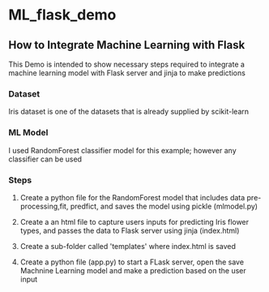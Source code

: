 # ML_flask_demo

## How to Integrate Machine Learning with Flask 


This Demo is intended to show necessary steps required to integrate a machine learning model with Flask server and jinja to make predictions

### Dataset
Iris dataset is one of the datasets that is already supplied by scikit-learn

### ML Model
I used RandomForest classifier model for this example; however any classifier can be used

### Steps

1. Create a python file for the RandomForest model that includes data pre-processing,fit, predfict, and saves the model using pickle (mlmodel.py)

2. Create a an html file to capture users inputs for predicting Iris flower types, and passes the data to Flask server using jinja (index.html)

3. Create a sub-folder called 'templates' where index.html is saved

4. Create a python file (app.py) to start a FLask server, open the save Machnine Learning model and make a prediction based on the user input 

